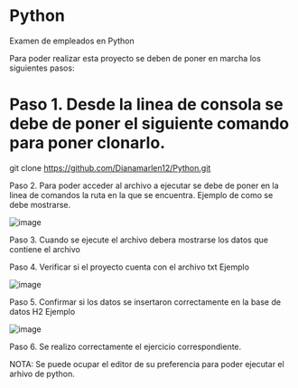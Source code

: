 # Python
Examen de empleados en Python

Para poder realizar esta proyecto se deben de poner en marcha los siguientes pasos:


# Paso 1. Desde la linea de consola se debe de poner el siguiente comando para poner clonarlo.
git clone https://github.com/Dianamarlen12/Python.git

Paso 2. Para poder acceder al archivo a ejecutar se debe de poner en la linea de comandos la ruta en la que se encuentra. 
Ejemplo de como se debe mostrarse.

![image](https://user-images.githubusercontent.com/50559771/177461482-50208d3c-411d-430f-8a35-d1d069da8401.png)


Paso 3. Cuando se ejecute el archivo debera mostrarse los datos que contiene el archivo




Paso 4. Verificar si el proyecto cuenta con el archivo txt
Ejemplo

![image](https://user-images.githubusercontent.com/50559771/177461709-5a100712-7832-4c9d-81e5-4ac4a4d18491.png)



Paso 5. Confirmar si los datos se insertaron correctamente en la base de datos H2
Ejemplo

![image](https://user-images.githubusercontent.com/50559771/177461827-0d1267c3-cd6e-4e84-8bd5-0be3566f1317.png)



Paso 6. Se realizo correctamente el ejercicio correspondiente.

NOTA: Se puede ocupar el editor de su preferencia para poder ejecutar el arhivo de python.
